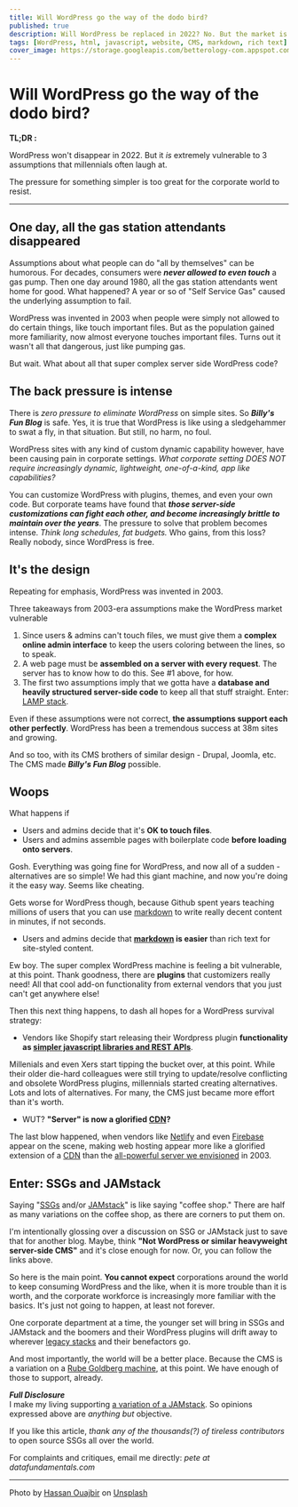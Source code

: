 ```yaml
---
title: Will WordPress go the way of the dodo bird?
published: true
description: Will WordPress be replaced in 2022? No. But the market is migrating.
tags: [WordPress, html, javascript, website, CMS, markdown, rich text]
cover_image: https://storage.googleapis.com/betterology-com.appspot.com/webappwriter/img/hassan-ouajbir-unsplash.jpg
---
```


# Will WordPress go the way of the dodo bird?

**TL;DR :**

WordPress won't disappear in 2022. But it _is_ extremely vulnerable to 3 assumptions that millennials often laugh at.

The pressure for something simpler is too great for the corporate world to resist.

<hr>

## One day, all the gas station attendants disappeared

Assumptions about what people can do "all by themselves" can be humorous. For decades, consumers were _**never allowed to even touch**_ a gas pump. Then one day around 1980, all the gas station attendants went home for good. What happened? A year or so of "Self Service Gas" caused the underlying assumption to fail.

WordPress was invented in 2003 when people were simply not allowed to do certain things, like touch important files. But as the population gained more familiarity, now almost everyone touches important files. Turns out it wasn't all that dangerous, just like pumping gas.

But wait. What about all that super complex server side WordPress code?

## The back pressure is intense

There is _zero pressure to eliminate WordPress_ on simple sites.  So _**Billy's Fun Blog**_  is safe. Yes, it is true that WordPress is like using a sledgehammer to swat a fly, in that situation. But still, no harm, no foul.

WordPress sites with any kind of custom dynamic capability however, have been causing pain in corporate settings. _What corporate setting DOES NOT require increasingly dynamic, lightweight, one-of-a-kind, app like capabilities?_

You can customize WordPress with plugins, themes, and even your own code. But corporate teams have found that _**those server-side customizations can fight each other, and become increasingly brittle to maintain over the years**_. The pressure to solve that problem becomes intense. _Think long schedules, fat budgets._ Who gains, from this loss? Really nobody, since WordPress is free.

## It's the design

Repeating for emphasis, WordPress was invented in 2003.

Three takeaways from 2003-era assumptions make the WordPress market vulnerable

1. Since users & admins can't touch files, we must give them a **complex online admin interface** to keep the users coloring between the lines, so to speak.
1. A web page must be **assembled on a server with every request**. The server has to know how to do this. See #1 above, for how.
1. The first two assumptions imply that we gotta have a **database and heavily structured server-side code** to keep all that stuff straight. Enter: [LAMP stack](https://en.wikipedia.org/wiki/LAMP_(software_bundle)).

Even if these assumptions were not correct, **the assumptions support each other perfectly**. WordPress has been a tremendous success at 38m sites and growing. 

And so too, with its CMS brothers of similar design - Drupal, Joomla, etc. The CMS made _**Billy's Fun Blog**_  possible.

## Woops

What happens if

- Users and admins decide that it's **OK to touch files**.
- Users and admins assemble pages with boilerplate code **before loading onto servers**.

Gosh. Everything was going fine for WordPress, and now all of a sudden - alternatives are so simple! We had this giant machine, and now you're doing it the easy way. Seems like cheating.

Gets worse for WordPress though, because Github spent years teaching millions of users that you can use [markdown](https://guides.github.com/features/mastering-markdown/) to write really decent content in minutes, if not seconds.

- Users and admins decide that **[markdown](https://en.wikipedia.org/wiki/Markdown) is easier** than rich text for site-styled content.

Ew boy. The super complex WordPress machine is feeling a bit vulnerable, at this point. Thank goodness, there are **plugins** that customizers really need! All that cool add-on functionality from external vendors that you just can't get anywhere else!

Then this next thing happens, to dash all hopes for a WordPress survival strategy:

- Vendors like Shopify start releasing their Wordpress plugin **functionality as [simpler javascript libraries and REST APIs](https://www.npmjs.com/package/shopify-cartjs)**.

Millenials and even Xers start tipping the bucket over, at this point. While their older die-hard colleagues were still trying to update/resolve conflicting and obsolete WordPress plugins, millennials started creating alternatives. Lots and lots of alternatives. For many, the CMS just became more effort than it's worth.

- WUT? **"Server" is now a glorified [CDN](https://en.wikipedia.org/wiki/Content_delivery_network)?**

The last blow happened, when vendors like [Netlify](https://www.netlify.com/jamstack/) and even [Firebase](https://firebase.google.com/docs/hosting) appear on the scene, making web hosting appear more like a glorified extension of a [CDN](https://en.wikipedia.org/wiki/Content_delivery_network) than the [all-powerful server we envisioned](https://en.wikipedia.org/wiki/Application_server) in 2003.

## Enter: SSGs and JAMstack

Saying "[SSGs](https://en.wikipedia.org/wiki/Web_template_system#Static_site_generators) and/or [JAMstack](https://jamstack.org/)" is like saying "coffee shop."  There are half as many variations on the coffee shop, as there are corners to put them on.

I'm intentionally glossing over a discussion on SSG or JAMstack just to save that for another blog. Maybe, think **"Not WordPress or similar heavyweight server-side CMS"** and it's close enough for now. Or, you can follow the links above.

So here is the main point. **You cannot expect** corporations around the world to keep consuming WordPress and the like, when it is more trouble than it is worth, and the corporate workforce is increasingly more familiar with the basics. It's just not going to happen, at least not forever.

One corporate department at a time, the younger set will bring in SSGs and JAMstack and the boomers and their WordPress plugins will drift away to wherever [legacy stacks](https://en.wikipedia.org/wiki/Legacy_system) and their benefactors go.

And most importantly, the world will be a better place. Because the CMS is a variation on a [Rube Goldberg machine](https://en.wikipedia.org/wiki/Rube_Goldberg_machine), at this point. We have enough of those to support, already.

_**Full Disclosure**_  
I make my living supporting [a variation of a JAMstack](https://github.com/petecarapetyan/fins-rocket-themes#readme). So opinions expressed above are _anything but_ objective.

If you like this article, _thank any of the thousands(?) of tireless contributors_ to open source SSGs all over the world.

For complaints and critiques, email me directly: _pete at datafundamentals.com_

---

<span>Photo by <a href="https://unsplash.com/s/photos/hassan-ouajbir?utm_source=unsplash&amp;utm_medium=referral&amp;utm_content=creditCopyText">Hassan Ouajbir</a> on <a href="https://unsplash.com/?utm_source=unsplash&amp;utm_medium=referral&amp;utm_content=creditCopyText">Unsplash</a></span>
